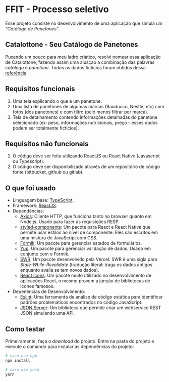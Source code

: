 # FFIT - Processo seletivo

Esse projeto consiste no desenvolvimento de uma aplicação que simula um _"Catálogo de Panetones"_.

## Catalottone - Seu Catálogo de Panetones

Puxando um pouco para meu ladro criatico, resolvi nomear essa aplicação de Catalottone, fazendo assim uma alusçào a combinação das palavras _catálogo_ e _panetone_. Todos os dados fictícios foram obtidos dessa [referência](https://www.huffpostbrasil.com/entry/os-melhores-panettones-natal_br_5dfd0382e4b05b08bab4fd7b).

## Requisitos funcionais

1. Uma tela explicando o que é um panetone.
2. Uma lista de panetones de algumas marcas (Bauducco, Nestlé, etc) com fotos (dos panetones) e com filtro (pelo menos filtrar por marca).
3. Tela de detalhamento contendo informações detalhadas do panetone selecionado (ex: peso, informações nutricionais, preço - esses dados podem ser totalmente fictícios).

## Requisitos não funcionais

1. O código deve ser feito utilizando ReactJS ou React Native (Javascript ou Typescript).
2. O código deve ser disponibilizado através de um repositório de código fonte (bitbucket, github ou gitlab).

## O que foi usado

- Linguagem base: [TypeScript](https://www.typescriptlang.org/).
- Framework: [ReactJS](https://reactjs.org/).
- Dependências:
  - [Axios](https://github.com/axios/axios): Cliente HTTP, que funciona tanto no browser quanto em Node.js. Usado para fazer as requisições RESP.
  - [styled-components](https://styled-components.com/): Um pacote para React e React Native que permite usar estilos ao nível de componente. Eles são escritos em uma mistura de JavaScript com CSS.
  - [Formik](https://formik.org/docs/overview): Um pacote para gerenciar estados de formulários.
  - [Yup](https://github.com/jquense/yup): Um pacote para gerenciar validação de dados. Usado em conjunto com o Formik.
  - [SWR](https://swr.vercel.app/): Um pacote desenvolvido pela Vercel. SWR é uma sigla para _Stale-While-Revalidate_ (tradução literal: traga os dados antigos enquanto avalia se tem novos dados).
  - [React Icons](https://react-icons.github.io/): Um pacote muito utilizado no desenvolvimento de aplicações React, o mesmo provem a junção de bibliotecas de icones famosos.
- Depenências de Desenvolvimento:
  - [Eslint](https://eslint.org/): Uma ferramenta de análise de código estática para identificar padrões problemáticos encontrados no código JavaScript.
  - [JSON Server](https://github.com/typicode/json-server): Um biblioteca que permite criar um webservice REST JSON simulando uma API.

## Como testar

Primeiramente, faça o _download_ do projeto. Entre na pasta do projeto e execute o comando para instalar as dependências do projeto:

```bash
# caso use npm
npm install

# caso use yarn
yarn
  ```
